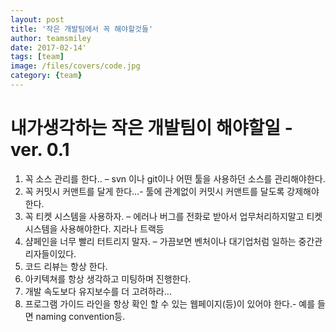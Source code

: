 ```yaml
---
layout: post
title: '작은 개발팀에서 꼭 해야할것들' 
author: teamsmiley 
date: 2017-02-14'
tags: [team]
image: /files/covers/code.jpg
category: {team}
---
```


# 내가생각하는 작은 개발팀이 해야할일  - ver. 0.1 

1.	꼭 소스 관리를 한다.. – svn 이나 git이나 어떤 툴을 사용하던 소스를 관리해야한다.
2.	꼭 커밋시 커맨트를 달게 한다…- 툴에 관계없이 커밋시 커맨트를 달도록 강제해야한다.
3.	 꼭 티켓 시스템을 사용하자. – 에러나 버그를 전화로 받아서 업무처리하지말고 티켓시스템을 사용해야한다. 지라나 트랙등 
4.	샴페인을 너무 빨리 터트리지 말자. – 가끔보면 벤처이나 대기업처럼 일하는 중간관리자들이있다. 
5.	코드 리뷰는 항상 한다.
6.	아키텍쳐를 항상 생각하고 미팅하며 진행한다.
7.	개발 속도보다 유지보수를 더 고려하라…
8.	프로그램 가이드 라인을 항상 확인 할 수 있는 웹페이지(등)이 있어야 한다.- 예를 들면 naming convention등.












